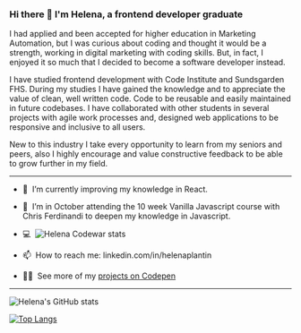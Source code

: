 ### Hi there 👋 I'm Helena, a frontend developer graduate

I had applied and been accepted for higher education in Marketing Automation, but I was curious about coding and thought it would be a strength, working in digital marketing with coding skills. But, in fact, I enjoyed it so much that I decided to become a software developer instead.

I have studied frontend development with Code Institute and Sundsgarden FHS. During my studies I have gained the knowledge and to appreciate the value of clean, well written code. Code to be reusable and easily maintained in future codebases. I have collaborated with other students in several projects with agile work processes and, designed web applications to be responsive and inclusive to all users.

New to this industry I take every opportunity to learn from my seniors and peers, also I highly encourage and value constructive feedback to be able to grow further in my field. 

<hr>

- 🌻&nbsp; I’m currently improving my knowledge in React.

- 🌱&nbsp; I’m in October attending the 10 week Vanilla Javascript course with Chris Ferdinandi to deepen my knowledge in Javascript.

- 💻&nbsp; ![Helena Codewar stats](https://www.codewars.com/users/Helena-p/badges/small)

- 📫&nbsp; How to reach me: linkedin.com/in/helenaplantin

- 👩‍💻&nbsp; See more of my [projects on Codepen](https://codepen.io/helena-p)
<hr>


![Helena's GitHub stats](https://github-readme-stats.vercel.app/api?username=Helena-p&show_icons=true&theme=gruvbox)


[![Top Langs](https://github-readme-stats.vercel.app/api/top-langs/?username=Helena-p&layout=compact&theme=gruvbox)](https://github.com/Helena-p/github-readme-stats)
